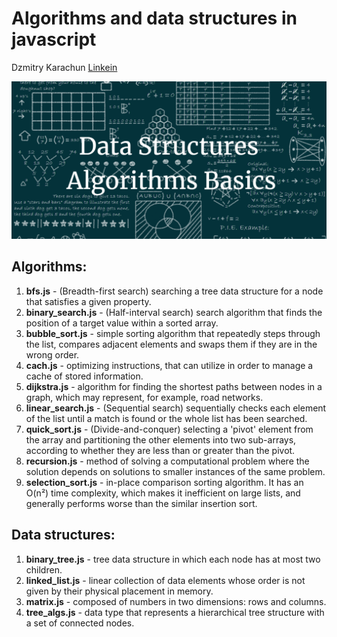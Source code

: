 # Algorithms and data structures in javascript

Dzmitry Karachun [Linkein](https://www.linkedin.com/in/dzmitry-karachun/)

![SC](./images/ADS.png)

## Algorithms:

1. **bfs.js** - (Breadth-first search) searching a tree data structure for a node that satisfies a given property.
2. **binary_search.js** - (Half-interval search) search algorithm that finds the position of a target value within a sorted array.
3. **bubble_sort.js** - simple sorting algorithm that repeatedly steps through the list, compares adjacent elements and swaps them if they are in the wrong order.
4. **cach.js** - optimizing instructions, that can utilize in order to manage a cache of stored information.
5. **dijkstra.js** - algorithm for finding the shortest paths between nodes in a graph, which may represent, for example, road networks.
6. **linear_search.js** - (Sequential search) sequentially checks each element of the list until a match is found or the whole list has been searched.
7. **quick_sort.js** - (Divide-and-conquer) selecting a 'pivot' element from the array and partitioning the other elements into two sub-arrays, according to whether they are less than or greater than the pivot.
8. **recursion.js** - method of solving a computational problem where the solution depends on solutions to smaller instances of the same problem.
9. **selection_sort.js** - in-place comparison sorting algorithm. It has an O(n²) time complexity, which makes it inefficient on large lists, and generally performs worse than the similar insertion sort.

## Data structures:

1. **binary_tree.js** - tree data structure in which each node has at most two children.
2. **linked_list.js** - linear collection of data elements whose order is not given by their physical placement in memory.
3. **matrix.js** - composed of numbers in two dimensions: rows and columns.
4. **tree_algs.js** - data type that represents a hierarchical tree structure with a set of connected nodes.
